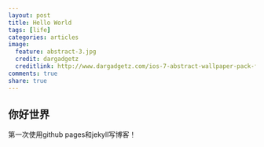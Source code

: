 ```yaml
---
layout: post
title: Hello World
tags: [life]
categories: articles
image:
  feature: abstract-3.jpg
  credit: dargadgetz
  creditlink: http://www.dargadgetz.com/ios-7-abstract-wallpaper-pack-for-iphone-5-and-ipod-touch-retina/
comments: true
share: true
---
```



## 你好世界

第一次使用github pages和jekyll写博客！

